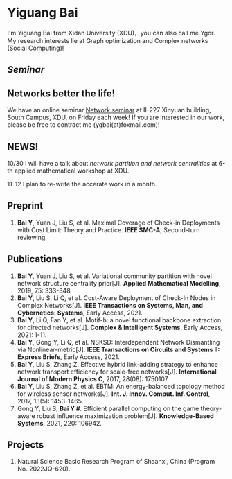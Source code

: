 
# Yiguang Bai
I'm Yiguang Bai from Xidan University (XDU)，you can also call me Ygor. My research interests lie at Graph optimization and Complex networks (Social Computing)! 

## ***Seminar***
## Networks better the life! 
We have an online seminar [Network seminar](https://yi-guang.github.io/github.io/XD-OPTNS-Seminar) at II-227 Xinyuan building, South Campus, XDU, on Friday each week! If you are interested in our work, please be free to contract me (ygbai(at)foxmail.com)!

## NEWS!

10/30 I will have a talk about *network partition and network centralities* at 6-th applied mathematical workshop at XDU. 

11-12 I plan to re-write the accerate work in a month. 

## Preprint
1. **Bai Y**, Yuan J, Liu S, et al. Maximal Coverage of Check-in Deployments with Cost Limit: Theory and Practice. **IEEE SMC-A**, Second-turn reviewing.

## Publications
1. **Bai Y**, Yuan J, Liu S, et al. Variational community partition with novel network structure centrality prior[J]. **Applied Mathematical Modelling**, 2019, 75: 333-348
2. **Bai Y**, Liu S, Li Q, et al. Cost-Aware Deployment of Check-In Nodes in Complex Networks[J]. **IEEE Transactions on Systems, Man, and Cybernetics: Systems**, Early Access, 2021.
3. **Bai Y**, Li Q, Fan Y, et al. Motif-h: a novel functional backbone extraction for directed networks[J]. **Complex & Intelligent Systems**, Early Access, 2021: 1-11.
4. **Bai Y**, Gong Y, Li Q, et al. NSKSD: Interdependent Network Dismantling via Nonlinear-metric[J]. **IEEE Transactions on Circuits and Systems II: Express Briefs**, Early Access, 2021.
5. **Bai Y**, Liu S, Zhang Z. Effective hybrid link-adding strategy to enhance network transport efficiency for scale-free networks[J]. **International Journal of Modern Physics C**, 2017, 28(08): 1750107.
6. **Bai Y**, Liu S, Zhang Z, et al. EBTM: An energy-balanced topology method for wireless sensor networks[J]. **Int. J. Innov. Comput. Inf. Control**, 2017, 13(5): 1453-1465.
7. Gong Y, Liu S, **Bai Y #**. Efficient parallel computing on the game theory-aware robust influence maximization problem[J]. **Knowledge-Based Systems**, 2021, 220: 106942.

## Projects
1. Natural Science Basic Research Program of Shaanxi, China (Program No. 2022JQ-620).

